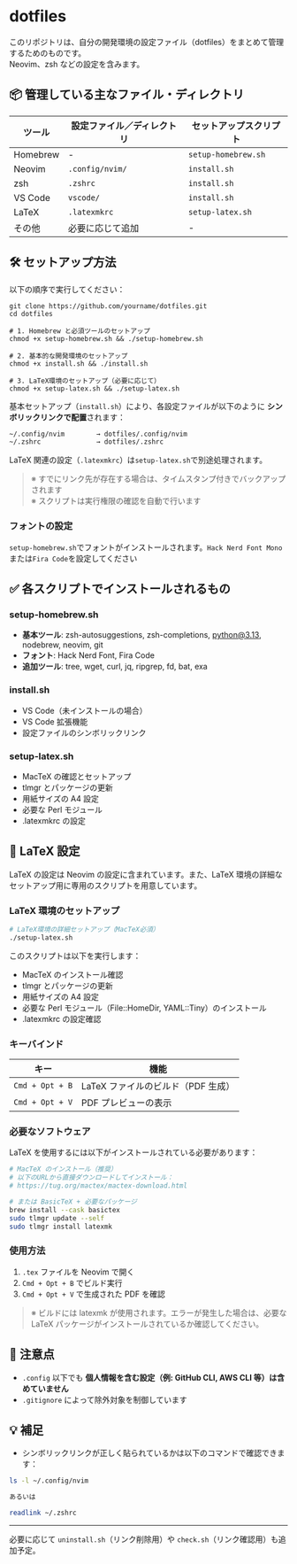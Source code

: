 # dotfiles

このリポジトリは、自分の開発環境の設定ファイル（dotfiles）をまとめて管理するためのものです。  
Neovim、zsh などの設定を含みます。

## 📦 管理している主なファイル・ディレクトリ

| ツール   | 設定ファイル／ディレクトリ | セットアップスクリプト |
| -------- | -------------------------- | ---------------------- |
| Homebrew | -                          | `setup-homebrew.sh`    |
| Neovim   | `.config/nvim/`            | `install.sh`           |
| zsh      | `.zshrc`                   | `install.sh`           |
| VS Code  | `vscode/`                  | `install.sh`           |
| LaTeX    | `.latexmkrc`               | `setup-latex.sh`       |
| その他   | 必要に応じて追加           | -                      |

## 🛠️ セットアップ方法

以下の順序で実行してください：

```shell
git clone https://github.com/yourname/dotfiles.git
cd dotfiles

# 1. Homebrew と必須ツールのセットアップ
chmod +x setup-homebrew.sh && ./setup-homebrew.sh

# 2. 基本的な開発環境のセットアップ
chmod +x install.sh && ./install.sh

# 3. LaTeX環境のセットアップ（必要に応じて）
chmod +x setup-latex.sh && ./setup-latex.sh
```

基本セットアップ（`install.sh`）により、各設定ファイルが以下のように **シンボリックリンクで配置**されます：

```txt
~/.config/nvim        → dotfiles/.config/nvim
~/.zshrc              → dotfiles/.zshrc
```

LaTeX 関連の設定（`.latexmkrc`）は`setup-latex.sh`で別途処理されます。

> ※ すでにリンク先が存在する場合は、タイムスタンプ付きでバックアップされます  
> ※ スクリプトは実行権限の確認を自動で行います

### フォントの設定

`setup-homebrew.sh`でフォントがインストールされます。`Hack Nerd Font Mono`または`Fira Code`を設定してください

## ✅ 各スクリプトでインストールされるもの

### setup-homebrew.sh

- **基本ツール**: zsh-autosuggestions, zsh-completions, python@3.13, nodebrew, neovim, git
- **フォント**: Hack Nerd Font, Fira Code
- **追加ツール**: tree, wget, curl, jq, ripgrep, fd, bat, exa

### install.sh

- VS Code（未インストールの場合）
- VS Code 拡張機能
- 設定ファイルのシンボリックリンク

### setup-latex.sh

- MacTeX の確認とセットアップ
- tlmgr とパッケージの更新
- 用紙サイズの A4 設定
- 必要な Perl モジュール
- .latexmkrc の設定

## 📄 LaTeX 設定

LaTeX の設定は Neovim の設定に含まれています。また、LaTeX 環境の詳細なセットアップ用に専用のスクリプトを用意しています。

### LaTeX 環境のセットアップ

```bash
# LaTeX環境の詳細セットアップ（MacTeX必須）
./setup-latex.sh
```

このスクリプトは以下を実行します：

- MacTeX のインストール確認
- tlmgr とパッケージの更新
- 用紙サイズの A4 設定
- 必要な Perl モジュール（File::HomeDir, YAML::Tiny）のインストール
- .latexmkrc の設定確認

### キーバインド

| キー            | 機能                               |
| --------------- | ---------------------------------- |
| `Cmd + Opt + B` | LaTeX ファイルのビルド（PDF 生成） |
| `Cmd + Opt + V` | PDF プレビューの表示               |

### 必要なソフトウェア

LaTeX を使用するには以下がインストールされている必要があります：

```bash
# MacTeX のインストール（推奨）
# 以下のURLから直接ダウンロードしてインストール：
# https://tug.org/mactex/mactex-download.html

# または BasicTeX + 必要なパッケージ
brew install --cask basictex
sudo tlmgr update --self
sudo tlmgr install latexmk
```

### 使用方法

1. `.tex` ファイルを Neovim で開く
2. `Cmd + Opt + B` でビルド実行
3. `Cmd + Opt + V` で生成された PDF を確認

> ※ ビルドには latexmk が使用されます。エラーが発生した場合は、必要な LaTeX パッケージがインストールされているか確認してください。

## 🧼 注意点

- `.config` 以下でも **個人情報を含む設定（例: GitHub CLI, AWS CLI 等）は含めていません**
- `.gitignore` によって除外対象を制御しています

## 💡 補足

- シンボリックリンクが正しく貼られているかは以下のコマンドで確認できます：

```bash
ls -l ~/.config/nvim

あるいは

readlink ~/.zshrc
```

---

必要に応じて `uninstall.sh`（リンク削除用）や `check.sh`（リンク確認用）も追加予定。
